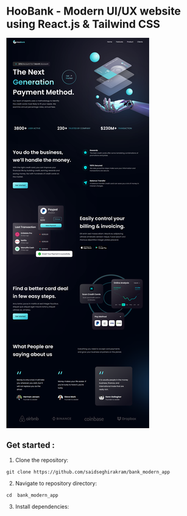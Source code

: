 # HooBank - Modern UI/UX website using React.js & Tailwind CSS

<img src="./public/website.png">

## Get started : 
1. Clone the repository:
```
git clone https://github.com/saidseghirakram/bank_modern_app
```
2. Navigate to repository directory:
```
cd  bank_modern_app
```
3. Install dependencies:

